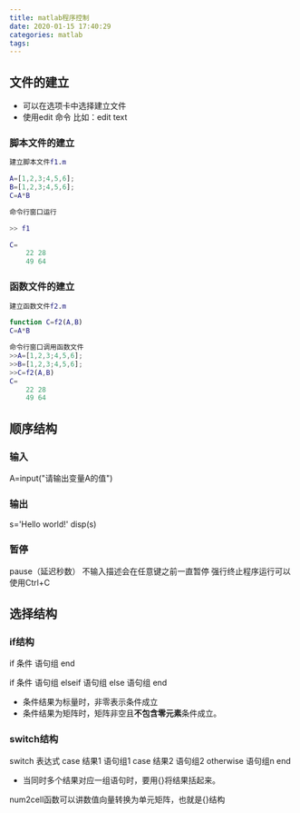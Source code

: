 ```yaml
---
title: matlab程序控制
date: 2020-01-15 17:40:29
categories: matlab
tags:
---
```


## 文件的建立

- 可以在选项卡中选择建立文件
- 使用edit 命令  比如：edit text

### 脚本文件的建立

``` matlab
建立脚本文件f1.m

A=[1,2,3;4,5,6];
B=[1,2,3;4,5,6];
C=A*B

命令行窗口运行

>> f1

C=
    22 28
    49 64

```

### 函数文件的建立

``` matlab
建立函数文件f2.m

function C=f2(A,B)
C=A*B

命令行窗口调用函数文件
>>A=[1,2,3;4,5,6];
>>B=[1,2,3;4,5,6];
>>C=f2(A,B)
C=
    22 28
    49 64
```

## 顺序结构

### 输入

A=input("请输出变量A的值")

### 输出

s='Hello world!'
disp(s)

### 暂停

pause（延迟秒数）
不输入描述会在任意键之前一直暂停
强行终止程序运行可以使用Ctrl+C

## 选择结构

### if结构

if  条件
    语句组
end

if  条件
    语句组
elseif
    语句组
else
    语句组
end

- 条件结果为标量时，非零表示条件成立
- 条件结果为矩阵时，矩阵非空且**不包含零元素**条件成立。

### switch结构

switch 表达式
    case 结果1
    语句组1
    case 结果2
    语句组2
    otherwise
    语句组n
end

- 当同时多个结果对应一组语句时，要用{}将结果括起来。

num2cell函数可以讲数值向量转换为单元矩阵，也就是{}结构



